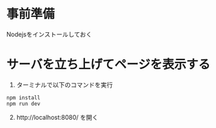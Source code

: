 # 事前準備
Nodejsをインストールしておく

# サーバを立ち上げてページを表示する
1. ターミナルで以下のコマンドを実行
```
npm install
npm run dev
```
2. http://localhost:8080/ を開く